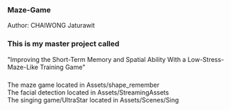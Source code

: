 ### Maze-Game

Author: CHAIWONG Jaturawit
### This is my master project called 
"Improving the Short-Term Memory and Spatial Ability With a Low-Stress-Maze-Like Training Game"

###
The maze game located in Assets/shape_remember </br>
The facial detection located in Assets/StreamingAssets </br>
The singing game/UltraStar located in Assets/Scenes/Sing </br>

